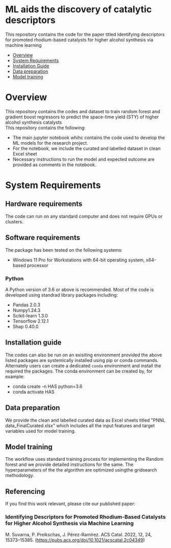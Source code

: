 # ML aids the discovery of catalytic descriptors 

This repository contains the code for the paper titled Identifying descriptors for promoted rhodium-based catalysts for higher alcohol synthesis via machine learning

- [Overview](#overview)
- [System Requirements](#system-requirements)
- [Installation Guide](#installation-guide)
- [Data preparation](#data-preparation)
- [Model training](#training)

# Overview

This repository contains the codes and dataset to train random forest and gradient boost regressors to predict the space-time yield (STY) of higher alcohol synthesis catalysts  
This repository contains the following:

* The main jupyter notebook whihc contains the code used to develop the ML models for the research project.
* For the notebook, we include the curated and labelled dataset in clean Excel sheet
* Necessary instructions to run the model and expected outcome are provided as comments in the notebook.

# System Requirements

## Hardware requirements
The code can run on any standard computer and does not require GPUs or clusters.

## Software requirements
The package has been tested on the following systems:
+ Windows 11 Pro for Workstations with 64-bit operating system, x64-based processor

### Python

A Python version of 3.6 or above is recommended. Most of the code is developed using standrad library packages including:

* Pandas 2.0.3 
* Numpy1.24.3 
* Scikit-learn 1.3.0
* Tensorflow 2.12.1
* Shap 0.40.0

## Installation guide

The codes can also be run on an exisiting environment provided the above listed packages are systemically installed using pip or conda commands.
Alternately users can create a dedicated `conda` environment and install the required the packages. The conda environment can be created by, for example:

* conda create -n HAS python=3.6
* conda activate HAS


## Data preparation

We provide the clean and labelled curated data as Excel sheets titled "PNNL data_FinalCurated.xlsx" which includes all the input features and target variables used for model training. 

## Model training

The workflow uses standard training process for implementing the Random forest and we provide detailed instructions for the same. The hyperparameters of the the algorithm are optimized usingthe gridsearch methodology. 

## Referencing

If you find this work relevant, please cite our published paper:

### Identifying Descriptors for Promoted Rhodium-Based Catalysts for Higher Alcohol Synthesis via Machine Learning
 M. Suvarna, P. Preikschas, J. Pérez-Ramírez.
ACS Catal. 2022, 12, 24, 15373–15385. (https://pubs.acs.org/doi/10.1021/acscatal.2c04349)
